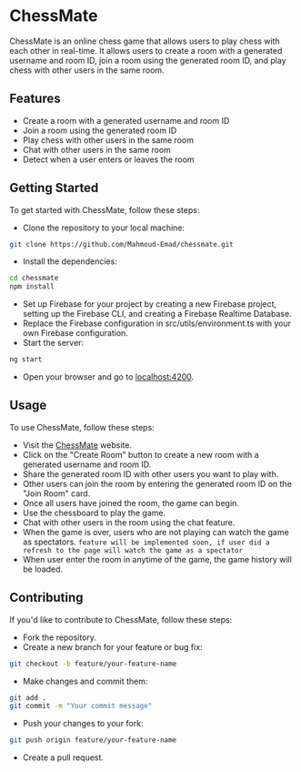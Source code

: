 # ChessMate

ChessMate is an online chess game that allows users to play chess with each other in real-time. It allows users to create a room with a generated username and room ID, join a room using the generated room ID, and play chess with other users in the same room.

## Features

- Create a room with a generated username and room ID
- Join a room using the generated room ID
- Play chess with other users in the same room
- Chat with other users in the same room
- Detect when a user enters or leaves the room

## Getting Started

To get started with ChessMate, follow these steps:

- Clone the repository to your local machine:

```sh
git clone https://github.com/Mahmoud-Emad/chessmate.git
```

- Install the dependencies:

```sh
cd chessmate
npm install
```

- Set up Firebase for your project by creating a new Firebase project, setting up the Firebase CLI, and creating a Firebase Realtime Database.
- Replace the Firebase configuration in src/utils/environment.ts with your own Firebase configuration.
- Start the server:

```sh
ng start
```

- Open your browser and go to [localhost:4200](http://localhost:4200).

## Usage

To use ChessMate, follow these steps:

- Visit the [ChessMate](https://chess-app-25fb5.web.app/) website.
- Click on the "Create Room" button to create a new room with a generated username and room ID.
- Share the generated room ID with other users you want to play with.
- Other users can join the room by entering the generated room ID on the "Join Room" card.
- Once all users have joined the room, the game can begin.
- Use the chessboard to play the game.
- Chat with other users in the room using the chat feature.
- When the game is over, users who are not playing can watch the game as spectators. `feature will be implemented soon, if user did a refresh to the page will watch the game as a spectator`
- When user enter the room in anytime of the game, the game history will be loaded.

## Contributing

If you'd like to contribute to ChessMate, follow these steps:

- Fork the repository.
- Create a new branch for your feature or bug fix:

```sh
git checkout -b feature/your-feature-name
```

- Make changes and commit them:

```sh
git add .
git commit -m "Your commit message"
```

- Push your changes to your fork:

```sh
git push origin feature/your-feature-name
```

- Create a pull request.
